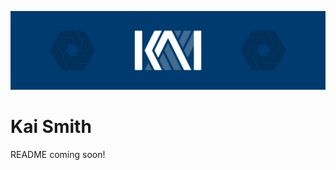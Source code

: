 ![Header Image](https://github.com/coalternate/coalternate/blob/master/assets/header.svg)
# Kai Smith
README coming soon!
